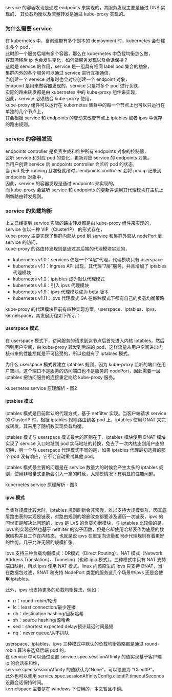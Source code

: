 service 的容器发现是通过 endpoints 来实现的，其服务发现主要是通过 DNS 实现的，
其负载均衡以及流量转发是通过 kube-proxy 实现的。

### 为什么需要 service
在 kubernetes 中，当创建带有多个副本的 deployment 时，kubernetes 会创建出多个 pod，  
此时即一个服务后端有多个容器，那么在 kubernetes 中负载均衡怎么做，  
容器漂移后 ip 也会发生变化，如何做服务发现以及会话保持？  
这就是 service 的作用，service 是一组具有相同 label pod 集合的抽象，  
集群内外的各个服务可以通过 service 进行互相通信，  
当创建一个 service 对象时也会对应创建一个 endpoint 对象，  
endpoint 是用来做容器发现的，service 只是将多个 pod 进行关联，  
实际的路由转发都是由 kubernetes 中的 kube-proxy 组件来实现，  
因此，service 必须结合 kube-proxy 使用，  
kube-proxy 组件可以运行在 kubernetes 集群中的每一个节点上也可以只运行在单独的几个节点上，  
其会根据 service 和 endpoints 的变动来改变节点上 iptables 或者 ipvs 中保存的路由规则。

### service 的容器发现
endpoints controller 是负责生成和维护所有 endpoints 对象的控制器，  
监听 service 和对应 pod 的变化，更新对应 service 的 endpoints 对象。  
当用户创建 service 后 endpoints controller 会监听 pod 的状态，  
当 pod 处于 running 且准备就绪时，endpoints controller 会将 pod ip 记录到 endpoints 对象中，  
因此，service 的容器发现是通过 endpoints 来实现的。  
而 kube-proxy 会监听 service 和 endpoints 的更新并调用其代理模块在主机上刷新路由转发规则。

### service 的负载均衡
上文已经提到 service 实际的路由转发都是由 kube-proxy 组件来实现的，  
service 仅以一种 VIP（ClusterIP） 的形式存在，  
kube-proxy 主要实现了集群内部从 pod 到 service 和集群外部从 nodePort 到 service 的访问，  
kube-proxy 的路由转发规则是通过其后端的代理模块实现的，  

* kubernetes v1.0：services 仅是一个“4层”代理，代理模块只有 userspace
* kubernetes v1.1：Ingress API 出现，其代理“7层”服务，并且增加了 iptables 代理模块
* kubernetes v1.2：iptables 成为默认代理模式
* kubernetes v1.8：引入 ipvs 代理模块
* kubernetes v1.9：ipvs 代理模块成为 beta 版本
* kubernetes v1.11：ipvs 代理模式 GA
在每种模式下都有自己的负载均衡策略

kube-proxy 的代理模块目前有四种实现方案，userspace、iptables、ipvs、kernelspace，其发展历程如下所示：
####  userspace 模式
在 userspace 模式下，访问服务的请求到达节点后首先进入内核 iptables，然后回到用户空间，由 kube-proxy 转发到后端的 pod，这样流量从用户空间进出内核带来的性能损耗是不可接受的，所以也就有了 iptables 模式。

为什么 userspace 模式要建立 iptables 规则，因为 kube-proxy 监听的端口在用户空间，这个端口不是服务的访问端口也不是服务的 nodePort，因此需要一层 iptables 把访问服务的连接重定向给 kube-proxy 服务。

kubernetes service 原理解析 - 图2

#### iptables 模式
iptables 模式是目前默认的代理方式，基于 netfilter 实现。当客户端请求 service 的 ClusterIP 时，根据 iptables 规则路由到各 pod 上，iptables 使用 DNAT 来完成转发，其采用了随机数实现负载均衡。

iptables 模式与 userspace 模式最大的区别在于，iptables 模块使用 DNAT 模块实现了 service 入口地址到 pod 实际地址的转换，免去了一次内核态到用户态的切换，另一个与 userspace 代理模式不同的是，如果 iptables 代理最初选择的那个 pod 没有响应，它不会自动重试其他 pod。

iptables 模式最主要的问题是在 service 数量大的时候会产生太多的 iptables 规则，使用非增量式更新会引入一定的时延，大规模情况下有明显的性能问题。

kubernetes service 原理解析 - 图3

#### ipvs 模式
当集群规模比较大时，iptables 规则刷新会非常慢，难以支持大规模集群，因其底层路由表的实现是链表，对路由规则的增删改查都要涉及遍历一次链表，ipvs 的问世正是解决此问题的，ipvs 是 LVS 的负载均衡模块，与 iptables 比较像的是，ipvs 的实现虽然也基于 netfilter 的钩子函数，但是它却使用哈希表作为底层的数据结构并且工作在内核态，也就是说 ipvs 在重定向流量和同步代理规则有着更好的性能，几乎允许无限的规模扩张。

ipvs 支持三种负载均衡模式：DR模式（Direct Routing）、NAT 模式（Network Address Translation）、Tunneling（也称 ipip 模式）。三种模式中只有 NAT 支持端口映射，所以 ipvs 使用 NAT 模式。linux 内核原生的 ipvs 只支持 DNAT，当在数据包过滤，SNAT 和支持 NodePort 类型的服务这几个场景中ipvs 还是会使用 iptables。

此外，ipvs 也支持更多的负载均衡算法，例如：

* rr：round-robin/轮询
* lc：least connection/最少连接
* dh：destination hashing/目标哈希
* sh：source hashing/源哈希
* sed：shortest expected delay/预计延迟时间最短
* nq：never queue/从不排队

 userspace、iptables、ipvs 三种模式中默认的负载均衡策略都是通过 round-robin 算法来选择后端 pod 的，  
 在 service 中可以通过设置 service.spec.sessionAffinity 的值实现基于客户端 ip 的会话亲和性，  
 service.spec.sessionAffinity 的值默认为”None”，可以设置为 “ClientIP”，  
 此外也可以使用 service.spec.sessionAffinityConfig.clientIP.timeoutSeconds 设置会话保持时间。  
 kernelspace 主要是在 windows 下使用的，本文暂且不谈。

